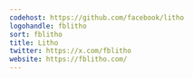 ```yaml
---
codehost: https://github.com/facebook/litho
logohandle: fblitho
sort: fblitho
title: Litho
twitter: https://x.com/fblitho
website: https://fblitho.com/
---
```

